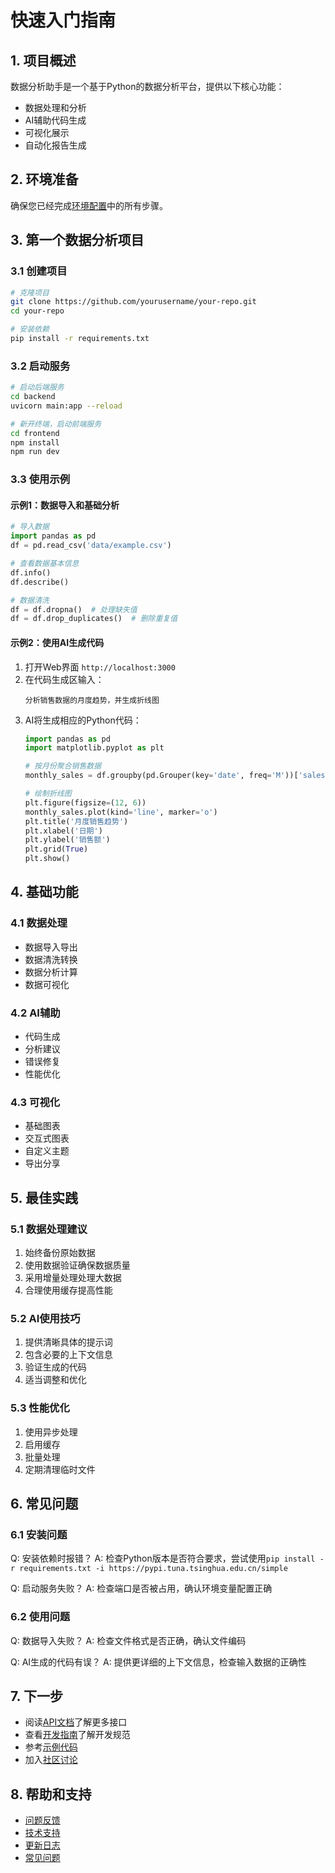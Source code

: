 # 快速入门指南

## 1. 项目概述

数据分析助手是一个基于Python的数据分析平台，提供以下核心功能：

- 数据处理和分析
- AI辅助代码生成
- 可视化展示
- 自动化报告生成

## 2. 环境准备

确保您已经完成[环境配置](environment.md)中的所有步骤。

## 3. 第一个数据分析项目

### 3.1 创建项目

```bash
# 克隆项目
git clone https://github.com/yourusername/your-repo.git
cd your-repo

# 安装依赖
pip install -r requirements.txt
```

### 3.2 启动服务

```bash
# 启动后端服务
cd backend
uvicorn main:app --reload

# 新开终端，启动前端服务
cd frontend
npm install
npm run dev
```

### 3.3 使用示例

#### 示例1：数据导入和基础分析

```python
# 导入数据
import pandas as pd
df = pd.read_csv('data/example.csv')

# 查看数据基本信息
df.info()
df.describe()

# 数据清洗
df = df.dropna()  # 处理缺失值
df = df.drop_duplicates()  # 删除重复值
```

#### 示例2：使用AI生成代码

1. 打开Web界面 `http://localhost:3000`
2. 在代码生成区输入：
   ```
   分析销售数据的月度趋势，并生成折线图
   ```
3. AI将生成相应的Python代码：
   ```python
   import pandas as pd
   import matplotlib.pyplot as plt
   
   # 按月份聚合销售数据
   monthly_sales = df.groupby(pd.Grouper(key='date', freq='M'))['sales'].sum()
   
   # 绘制折线图
   plt.figure(figsize=(12, 6))
   monthly_sales.plot(kind='line', marker='o')
   plt.title('月度销售趋势')
   plt.xlabel('日期')
   plt.ylabel('销售额')
   plt.grid(True)
   plt.show()
   ```

## 4. 基础功能

### 4.1 数据处理

- 数据导入导出
- 数据清洗转换
- 数据分析计算
- 数据可视化

### 4.2 AI辅助

- 代码生成
- 分析建议
- 错误修复
- 性能优化

### 4.3 可视化

- 基础图表
- 交互式图表
- 自定义主题
- 导出分享

## 5. 最佳实践

### 5.1 数据处理建议

1. 始终备份原始数据
2. 使用数据验证确保数据质量
3. 采用增量处理处理大数据
4. 合理使用缓存提高性能

### 5.2 AI使用技巧

1. 提供清晰具体的提示词
2. 包含必要的上下文信息
3. 验证生成的代码
4. 适当调整和优化

### 5.3 性能优化

1. 使用异步处理
2. 启用缓存
3. 批量处理
4. 定期清理临时文件

## 6. 常见问题

### 6.1 安装问题

Q: 安装依赖时报错？
A: 检查Python版本是否符合要求，尝试使用`pip install -r requirements.txt -i https://pypi.tuna.tsinghua.edu.cn/simple`

Q: 启动服务失败？
A: 检查端口是否被占用，确认环境变量配置正确

### 6.2 使用问题

Q: 数据导入失败？
A: 检查文件格式是否正确，确认文件编码

Q: AI生成的代码有误？
A: 提供更详细的上下文信息，检查输入数据的正确性

## 7. 下一步

- 阅读[API文档](../api/overview.md)了解更多接口
- 查看[开发指南](../development/standards.md)了解开发规范
- 参考[示例代码](https://github.com/yourusername/your-repo/examples)
- 加入[社区讨论](https://github.com/yourusername/your-repo/discussions)

## 8. 帮助和支持

- [问题反馈](https://github.com/yourusername/your-repo/issues)
- [技术支持](https://support.example.com)
- [更新日志](../CHANGELOG.md)
- [常见问题](FAQ.md) 